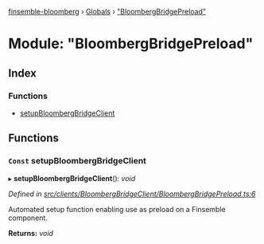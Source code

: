 [finsemble-bloomberg](../README.md) › [Globals](../globals.md) › ["BloombergBridgePreload"](_bloombergbridgepreload_.md)

# Module: "BloombergBridgePreload"

## Index

### Functions

* [setupBloombergBridgeClient](_bloombergbridgepreload_.md#const-setupbloombergbridgeclient)

## Functions

### `Const` setupBloombergBridgeClient

▸ **setupBloombergBridgeClient**(): *void*

*Defined in [src/clients/BloombergBridgeClient/BloombergBridgePreload.ts:6](https://github.com/ChartIQ/finsemble-bloomberg/blob/6d078ec/src/clients/BloombergBridgeClient/BloombergBridgePreload.ts#L6)*

Automated setup function enabling use as preload on a Finsemble component.

**Returns:** *void*
